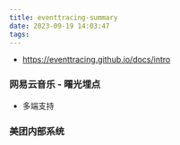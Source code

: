 ```yaml
---
title: eventtracing-summary
date: 2023-09-19 14:03:47
tags:
---
```

- https://eventtracing.github.io/docs/intro
### 网易云音乐 - 曙光埋点
- 多端支持


### 美团内部系统